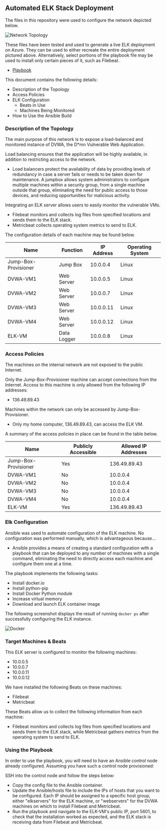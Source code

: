 ## Automated ELK Stack Deployment

The files in this repository were used to configure the network depicted below.

![Network Topology](https://github.com/peterfboyle25/Azure-Virtual-Network-Project/blob/master/Images/Azure-Virtual-Network.jpg)

These files have been tested and used to generate a live ELK deployment on Azure. They can be used to either recreate the entire deployment pictured above. Alternatively, select portions of the playbook file may be used to install only certain pieces of it, such as Filebeat.

  - [Playbook](https://github.com/peterfboyle25/Azure-Virtual-Network-Project/blob/master/Playbook/docker-elk-beats-playbook.yml)

This document contains the following details:
- Description of the Topology
- Access Policies
- ELK Configuration
  - Beats in Use
  - Machines Being Monitored
- How to Use the Ansible Build


### Description of the Topology

The main purpose of this network is to expose a load-balanced and monitored instance of DVWA, the D*mn Vulnerable Web Application.

Load balancing ensures that the application will be highly available, in addition to restricting access to the network.
- Load balancers protect the availability of data by providing levels of redundancy in case a server fails or needs to be taken down for maintenance. A jumpbox allows system administrators to configure multiple machines within a security group, from a single machine outside that group, eliminating the need for public access to those devices, and reducing opportunities for malicious activity.

Integrating an ELK server allows users to easily monitor the vulnerable VMs.
- Filebeat monitors and collects log files from specified locations and sends them to the ELK stack.
- Metricbeat collects operating system metrics to send to ELK.

The configuration details of each machine may be found below.

| Name                 | Function    | IP Address | Operating System |
|----------------------|-------------|------------|------------------|
| Jump-Box-Provisioner | Jump Box    | 10.0.0.4   | Linux            |
| DVWA-VM1             | Web Server  | 10.0.0.5   | Linux            |
| DVWA-VM2             | Web Server  | 10.0.0.7   | Linux            |
| DVWA-VM3             | Web Server  | 10.0.0.11  | Linux            |
| DVWA-VM4             | Web Server  | 10.0.0.12  | Linux            |
| ELK-VM               | Data Logger | 10.0.0.8   | Linux            |

### Access Policies

The machines on the internal network are not exposed to the public Internet. 

Only the Jump-Box-Provisioner machine can accept connections from the Internet. Access to this machine is only allowed from the following IP addresses:
- 136.49.89.43

Machines within the network can only be accessed by Jump-Box-Provisioner.
- Only my home computer, 136.49.89.43, can access the ELK VM.

A summary of the access policies in place can be found in the table below.

| Name                 | Publicly Accessible | Allowed IP Addresses |
|----------------------|---------------------|----------------------|
| Jump-Box-Provisioner | Yes                 | 136.49.89.43         |
| DVWA-VM1             | No                  | 10.0.0.4             |
| DVWA-VM2             | No                  | 10.0.0.4             |
| DVWA-VM3             | No                  | 10.0.0.4             |
| DVWA-VM4             | No                  | 10.0.0.4             |
| ELK-VM               | Yes                 | 136.49.89.43         |

### Elk Configuration

Ansible was used to automate configuration of the ELK machine. No configuration was performed manually, which is advantageous because...
- Ansible provides a means of creating a standard configuration with a playbook that can be deployed to any number of machines with a single command, eliminating the need to directly access each machine and configure them one at a time.

The playbook implements the following tasks:
- Install docker.io
- Install python-pip
- Install Docker Python module
- Increase virtual memory
- Download and launch ELK container image

The following screenshot displays the result of running `docker ps` after successfully configuring the ELK instance.

![Docker](https://github.com/peterfboyle25/Azure-Virtual-Network-Project/blob/master/Images/docker-ps.png)

### Target Machines & Beats
This ELK server is configured to monitor the following machines:
- 10.0.0.5
- 10.0.0.7
- 10.0.0.11
- 10.0.0.12

We have installed the following Beats on these machines:
- Filebeat
- Metricbeat

These Beats allow us to collect the following information from each machine:
- Filebeat monitors and collects log files from specified locations and sends them to the ELK stack, while Metricbeat gathers metrics from the operating system to send to ELK.

### Using the Playbook
In order to use the playbook, you will need to have an Ansible control node already configured. Assuming you have such a control node provisioned: 

SSH into the control node and follow the steps below:
- Copy the config file to the Ansible container.
- Update the Ansible/hosts file to include the IPs of hosts that you want to be configured. Each IP should be assigned to a specific host group, either "elkservers" for the ELK machine, or "webservers" for the DVWA machines on which to install Filebeat and Metricbeat. 
- Run the playbook and navigate to the ELK-VM's public IP, port 5601, to check that the installation worked as expected, and the ELK stack is receiving data from Filebeat and Metricbeat.

